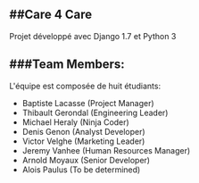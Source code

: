 ##Care 4 Care
---

Projet développé avec Django 1.7 et Python 3

###Team Members:
---
L'équipe est composée de huit étudiants:
* Baptiste Lacasse (Project Manager)
* Thibault Gerondal (Engineering Leader)
* Michael Heraly (Ninja Coder)
* Denis Genon (Analyst Developer)
* Victor Velghe (Marketing Leader)
* Jeremy Vanhee (Human Resources Manager)
* Arnold Moyaux (Senior Developer)
* Alois Paulus (To be determined)
